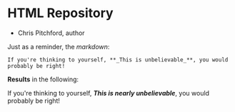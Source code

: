 # HTML Repository

- Chris Pitchford, author

Just as a reminder, the _markdown_:

```
If you're thinking to yourself, **_This is unbelievable_**, you would probably be right!
```

**Results** in the following: 

If you're thinking to yourself, **_This is nearly unbelievable_**, you would probably be right!
